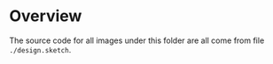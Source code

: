 # Overview

The source code for all images under this folder are all come from file `./design.sketch`.
